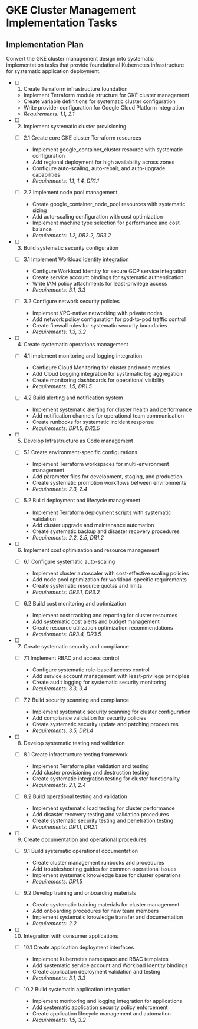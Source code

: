 # GKE Cluster Management Implementation Tasks

## Implementation Plan

Convert the GKE cluster management design into systematic implementation tasks that provide foundational Kubernetes infrastructure for systematic application deployment.

- [ ] 1. Create Terraform infrastructure foundation
  - Implement Terraform module structure for GKE cluster management
  - Create variable definitions for systematic cluster configuration
  - Write provider configuration for Google Cloud Platform integration
  - _Requirements: 1.1, 2.1_

- [ ] 2. Implement systematic cluster provisioning
  - [ ] 2.1 Create core GKE cluster Terraform resources
    - Implement google_container_cluster resource with systematic configuration
    - Add regional deployment for high availability across zones
    - Configure auto-scaling, auto-repair, and auto-upgrade capabilities
    - _Requirements: 1.1, 1.4, DR1.1_

  - [ ] 2.2 Implement node pool management
    - Create google_container_node_pool resources with systematic sizing
    - Add auto-scaling configuration with cost optimization
    - Implement machine type selection for performance and cost balance
    - _Requirements: 1.2, DR2.2, DR3.2_

- [ ] 3. Build systematic security configuration
  - [ ] 3.1 Implement Workload Identity integration
    - Configure Workload Identity for secure GCP service integration
    - Create service account bindings for systematic authentication
    - Write IAM policy attachments for least-privilege access
    - _Requirements: 3.1, 3.3_

  - [ ] 3.2 Configure network security policies
    - Implement VPC-native networking with private nodes
    - Add network policy configuration for pod-to-pod traffic control
    - Create firewall rules for systematic security boundaries
    - _Requirements: 1.3, 3.2_

- [ ] 4. Create systematic operations management
  - [ ] 4.1 Implement monitoring and logging integration
    - Configure Cloud Monitoring for cluster and node metrics
    - Add Cloud Logging integration for systematic log aggregation
    - Create monitoring dashboards for operational visibility
    - _Requirements: 1.5, DR1.5_

  - [ ] 4.2 Build alerting and notification system
    - Implement systematic alerting for cluster health and performance
    - Add notification channels for operational team communication
    - Create runbooks for systematic incident response
    - _Requirements: DR1.5, DR2.5_

- [ ] 5. Develop Infrastructure as Code management
  - [ ] 5.1 Create environment-specific configurations
    - Implement Terraform workspaces for multi-environment management
    - Add parameter files for development, staging, and production
    - Create systematic promotion workflows between environments
    - _Requirements: 2.3, 2.4_

  - [ ] 5.2 Build deployment and lifecycle management
    - Implement Terraform deployment scripts with systematic validation
    - Add cluster upgrade and maintenance automation
    - Create systematic backup and disaster recovery procedures
    - _Requirements: 2.2, 2.5, DR1.2_

- [ ] 6. Implement cost optimization and resource management
  - [ ] 6.1 Configure systematic auto-scaling
    - Implement cluster autoscaler with cost-effective scaling policies
    - Add node pool optimization for workload-specific requirements
    - Create systematic resource quotas and limits
    - _Requirements: DR3.1, DR3.2_

  - [ ] 6.2 Build cost monitoring and optimization
    - Implement cost tracking and reporting for cluster resources
    - Add systematic cost alerts and budget management
    - Create resource utilization optimization recommendations
    - _Requirements: DR3.4, DR3.5_

- [ ] 7. Create systematic security and compliance
  - [ ] 7.1 Implement RBAC and access control
    - Configure systematic role-based access control
    - Add service account management with least-privilege principles
    - Create audit logging for systematic security monitoring
    - _Requirements: 3.3, 3.4_

  - [ ] 7.2 Build security scanning and compliance
    - Implement systematic security scanning for cluster configuration
    - Add compliance validation for security policies
    - Create systematic security update and patching procedures
    - _Requirements: 3.5, DR1.4_

- [ ] 8. Develop systematic testing and validation
  - [ ] 8.1 Create infrastructure testing framework
    - Implement Terraform plan validation and testing
    - Add cluster provisioning and destruction testing
    - Create systematic integration testing for cluster functionality
    - _Requirements: 2.1, 2.4_

  - [ ] 8.2 Build operational testing and validation
    - Implement systematic load testing for cluster performance
    - Add disaster recovery testing and validation procedures
    - Create systematic security testing and penetration testing
    - _Requirements: DR1.1, DR2.1_

- [ ] 9. Create documentation and operational procedures
  - [ ] 9.1 Build systematic operational documentation
    - Create cluster management runbooks and procedures
    - Add troubleshooting guides for common operational issues
    - Implement systematic knowledge base for cluster operations
    - _Requirements: DR1.5_

  - [ ] 9.2 Develop training and onboarding materials
    - Create systematic training materials for cluster management
    - Add onboarding procedures for new team members
    - Implement systematic knowledge transfer and documentation
    - _Requirements: 2.2_

- [ ] 10. Integration with consumer applications
  - [ ] 10.1 Create application deployment interfaces
    - Implement Kubernetes namespace and RBAC templates
    - Add systematic service account and Workload Identity bindings
    - Create application deployment validation and testing
    - _Requirements: 3.1, 3.3_

  - [ ] 10.2 Build systematic application integration
    - Implement monitoring and logging integration for applications
    - Add systematic application security policy enforcement
    - Create application lifecycle management and automation
    - _Requirements: 1.5, 3.2_